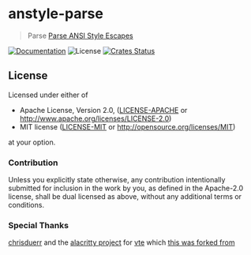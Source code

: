 # anstyle-parse

> Parse [Parse ANSI Style Escapes](https://vt100.net/emu/dec_ansi_parser)

[![Documentation](https://img.shields.io/badge/docs-master-blue.svg)][documentation]
![License](https://img.shields.io/crates/l/anstyle-parse.svg)
[![Crates Status](https://img.shields.io/crates/v/anstyle-parse.svg)](https://crates.io/crates/anstyle-parse)

## License

Licensed under either of

- Apache License, Version 2.0, ([LICENSE-APACHE](LICENSE-APACHE) or http://www.apache.org/licenses/LICENSE-2.0)
- MIT license ([LICENSE-MIT](LICENSE-MIT) or http://opensource.org/licenses/MIT)

at your option.

### Contribution

Unless you explicitly state otherwise, any contribution intentionally
submitted for inclusion in the work by you, as defined in the Apache-2.0
license, shall be dual licensed as above, without any additional terms or
conditions.

### Special Thanks

[chrisduerr](https://github.com/alacritty/vte/commits?author=chrisduerr) and the
[alacritty project](https://github.com/alacritty/alacritty) for
[vte](https://crates.io/crates/vte) which
[this was forked from](https://github.com/alacritty/vte/issues/82)

[crates.io]: https://crates.io/crates/anstyle-parse
[documentation]: https://docs.rs/anstyle-parse

